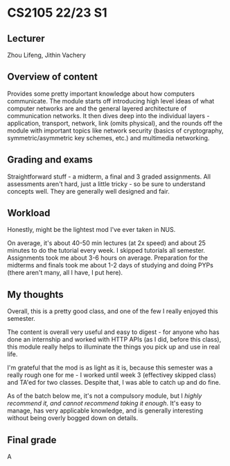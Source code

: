 # CS2105 22/23 S1

## Lecturer
Zhou Lifeng, Jithin Vachery

## Overview of content

Provides some pretty important knowledge about how computers communicate. The module starts off introducing high level ideas of what computer networks are and the general layered architecture of communication networks. It then dives deep into the individual layers - application, transport, network, link (omits physical), and the rounds off the module with important topics like network security (basics of cryptography, symmetric/asymmetric key schemes, etc.) and multimedia networking. 


## Grading and exams

Straightforward stuff - a midterm, a final and 3 graded assignments. All assessments aren't hard, just a little tricky - so be sure to understand concepts well. They are generally well designed and fair. 

## Workload 

Honestly, might be the lightest mod I've ever taken in NUS. 

On average, it's about 40-50 min lectures (at 2x speed) and about 25 minutes to do the tutorial every week. I skipped tutorials all semester. Assignments took me about 3-6 hours on average. Preparation for the midterms and finals took me about 1-2 days of studying and doing PYPs (there aren't many, all I have, I put here). 

## My thoughts

Overall, this is a pretty good class, and one of the few I really enjoyed this semester.

The content is overall very useful and easy to digest - for anyone who has done an internship and worked with HTTP APIs (as I did, before this class), this module really helps to illuminate the things you pick up and use in real life. 

I'm grateful that the mod is as light as it is, because this semester was a really rough one for me - I worked until week 3 (effectivey skipped class) and TA'ed for two classes. Despite that, I was able to catch up and do fine. 

As of the batch below me, it's not a compulsory module, but I _highly recommend it, and cannot recommend taking it enough_. It's easy to manage, has very applicable knowledge, and is generally interesting without being overly bogged down on details. 

## Final grade
A